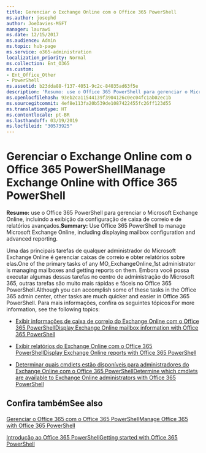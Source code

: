 ```yaml
---
title: Gerenciar o Exchange Online com o Office 365 PowerShell
ms.author: josephd
author: JoeDavies-MSFT
manager: laurawi
ms.date: 12/15/2017
ms.audience: Admin
ms.topic: hub-page
ms.service: o365-administration
localization_priority: Normal
ms.collection: Ent_O365
ms.custom:
- Ent_Office_Other
- PowerShell
ms.assetid: b23dda88-f137-4051-9c2c-84035ad63f5e
description: 'Resumo: use o Office 365 PowerShell para gerenciar o Microsoft Exchange Online, incluindo a exibição da configuração de caixa de correio e de relatórios avançados.'
ms.openlocfilehash: 93eb2ca11544139f3904126c0ec04fc1ab02ec1b
ms.sourcegitcommit: 4ef8e113fa20b539de1087422455fc26ff123d55
ms.translationtype: HT
ms.contentlocale: pt-BR
ms.lasthandoff: 03/19/2019
ms.locfileid: "30573925"
---
```

# <a name="manage-exchange-online-with-office-365-powershell"></a><span data-ttu-id="c9b66-103">Gerenciar o Exchange Online com o Office 365 PowerShell</span><span class="sxs-lookup"><span data-stu-id="c9b66-103">Manage Exchange Online with Office 365 PowerShell</span></span>

 <span data-ttu-id="c9b66-104">**Resumo:** use o Office 365 PowerShell para gerenciar o Microsoft Exchange Online, incluindo a exibição da configuração de caixa de correio e de relatórios avançados.</span><span class="sxs-lookup"><span data-stu-id="c9b66-104">**Summary:** Use Office 365 PowerShell to manage Microsoft Exchange Online, including displaying mailbox configuration and advanced reporting.</span></span>
  
<span data-ttu-id="c9b66-105">Uma das principais tarefas de qualquer administrador do Microsoft Exchange Online é gerenciar caixas de correio e obter relatórios sobre elas.</span><span class="sxs-lookup"><span data-stu-id="c9b66-105">One of the primary tasks of any MO_ExchangeOnline_1st administrator is managing mailboxes and getting reports on them.</span></span> <span data-ttu-id="c9b66-106">Embora você possa executar algumas dessas tarefas no centro de administração do Microsoft 365, outras tarefas são muito mais rápidas e fáceis no Office 365 PowerShell.</span><span class="sxs-lookup"><span data-stu-id="c9b66-106">Although you can accomplish some of these tasks in the Office 365 admin center, other tasks are much quicker and easier in Office 365 PowerShell.</span></span> <span data-ttu-id="c9b66-107">Para mais informações, confira os seguintes tópicos:</span><span class="sxs-lookup"><span data-stu-id="c9b66-107">For more information, see the following topics:</span></span>
  
- [<span data-ttu-id="c9b66-108">Exibir informações de caixa de correio do Exchange Online com o Office 365 PowerShell</span><span class="sxs-lookup"><span data-stu-id="c9b66-108">Display Exchange Online mailbox information with Office 365 PowerShell</span></span>](https://technet.microsoft.com/pt-BR/library/mt771881%28v=exchg.160%29.aspx)
    
- [<span data-ttu-id="c9b66-109">Exibir relatórios do Exchange Online com o Office 365 PowerShell</span><span class="sxs-lookup"><span data-stu-id="c9b66-109">Display Exchange Online reports with Office 365 PowerShell</span></span>](https://technet.microsoft.com/pt-BR/library/mt771882%28v=exchg.160%29.aspx)
    
- [<span data-ttu-id="c9b66-110">Determinar quais cmdlets estão disponíveis para administradores do Exchange Online com o Office 365 PowerShell</span><span class="sxs-lookup"><span data-stu-id="c9b66-110">Determine which cmdlets are available to Exchange Online administrators with Office 365 PowerShell</span></span>](https://technet.microsoft.com/pt-BR/library/mt771883%28v=exchg.160%29.aspx)
    
## <a name="see-also"></a><span data-ttu-id="c9b66-111">Confira também</span><span class="sxs-lookup"><span data-stu-id="c9b66-111">See also</span></span>

#### 

[<span data-ttu-id="c9b66-112">Gerenciar o Office 365 com o Office 365 PowerShell</span><span class="sxs-lookup"><span data-stu-id="c9b66-112">Manage Office 365 with Office 365 PowerShell</span></span>](manage-office-365-with-office-365-powershell.md)
  
[<span data-ttu-id="c9b66-113">Introdução ao Office 365 PowerShell</span><span class="sxs-lookup"><span data-stu-id="c9b66-113">Getting started with Office 365 PowerShell</span></span>](getting-started-with-office-365-powershell.md)

